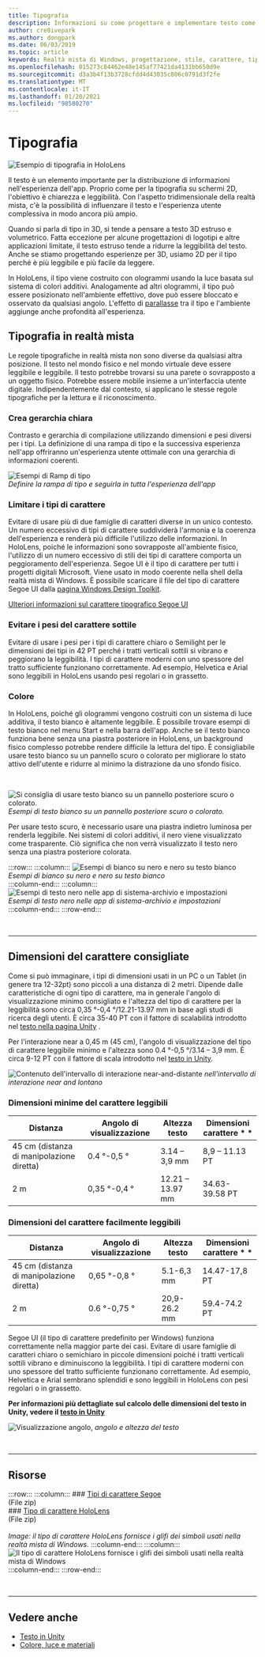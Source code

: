 ```yaml
---
title: Tipografia
description: Informazioni su come progettare e implementare testo come elemento importante per la distribuzione di informazioni nell'esperienza di app in realtà mista.
author: cre8ivepark
ms.author: dongpark
ms.date: 06/03/2019
ms.topic: article
keywords: Realtà mista di Windows, progettazione, stile, carattere, tipografia, interfaccia utente, UX, testo, auricolare realtà mista, auricolare di realtà mista di Windows, cuffia virtuale reale, HoloLens
ms.openlocfilehash: 015273c84462e48e145af77421da4131bb650d9e
ms.sourcegitcommit: d3a3b4f13b3728cfdd4d43035c806c0791d3f2fe
ms.translationtype: MT
ms.contentlocale: it-IT
ms.lasthandoff: 01/20/2021
ms.locfileid: "98580270"
---
```

# <a name="typography"></a>Tipografia

![Esempio di tipografia in HoloLens](images/typography-cover.png)<br>


Il testo è un elemento importante per la distribuzione di informazioni nell'esperienza dell'app. Proprio come per la tipografia su schermi 2D, l'obiettivo è chiarezza e leggibilità. Con l'aspetto tridimensionale della realtà mista, c'è la possibilità di influenzare il testo e l'esperienza utente complessiva in modo ancora più ampio.

Quando si parla di tipo in 3D, si tende a pensare a testo 3D estruso e volumetrico. Fatta eccezione per alcune progettazioni di logotipi e altre applicazioni limitate, il testo estruso tende a ridurre la leggibilità del testo. Anche se stiamo progettando esperienze per 3D, usiamo 2D per il tipo perché è più leggibile e più facile da leggere.

In HoloLens, il tipo viene costruito con ologrammi usando la luce basata sul sistema di colori additivi. Analogamente ad altri ologrammi, il tipo può essere posizionato nell'ambiente effettivo, dove può essere bloccato e osservato da qualsiasi angolo. L'effetto di [parallasse](https://en.wikipedia.org/wiki/Parallax) tra il tipo e l'ambiente aggiunge anche profondità all'esperienza.

## <a name="typography-in-mixed-reality"></a>Tipografia in realtà mista

Le regole tipografiche in realtà mista non sono diverse da qualsiasi altra posizione. Il testo nel mondo fisico e nel mondo virtuale deve essere leggibile e leggibile. Il testo potrebbe trovarsi su una parete o sovrapposto a un oggetto fisico. Potrebbe essere mobile insieme a un'interfaccia utente digitale. Indipendentemente dal contesto, si applicano le stesse regole tipografiche per la lettura e il riconoscimento.

### <a name="create-clear-hierarchy"></a>Crea gerarchia chiara

Contrasto e gerarchia di compilazione utilizzando dimensioni e pesi diversi per i tipi. La definizione di una rampa di tipo e la successiva esperienza nell'app offriranno un'esperienza utente ottimale con una gerarchia di informazioni coerenti.

![Esempi di Ramp di tipo](images/typography-ramp-1000px.jpg)<br>
*Definire la rampa di tipo e seguirla in tutta l'esperienza dell'app*

### <a name="limit-your-fonts"></a>Limitare i tipi di carattere

Evitare di usare più di due famiglie di caratteri diverse in un unico contesto. Un numero eccessivo di tipi di carattere suddividerà l'armonia e la coerenza dell'esperienza e renderà più difficile l'utilizzo delle informazioni. In HoloLens, poiché le informazioni sono sovrapposte all'ambiente fisico, l'utilizzo di un numero eccessivo di stili dei tipi di carattere comporta un peggioramento dell'esperienza. Segoe UI è il tipo di carattere per tutti i progetti digitali Microsoft. Viene usato in modo coerente nella shell della realtà mista di Windows. È possibile scaricare il file del tipo di carattere Segoe UI dalla [pagina Windows Design Toolkit](/windows/uwp/design-downloads/).

[Ulteriori informazioni sul carattere tipografico Segoe UI](/windows/uwp/design/style/typography)

### <a name="avoid-thin-font-weights"></a>Evitare i pesi del carattere sottile

Evitare di usare i pesi per i tipi di carattere chiaro o Semilight per le dimensioni dei tipi in 42 PT perché i tratti verticali sottili si vibrano e peggiorano la leggibilità. I tipi di carattere moderni con uno spessore del tratto sufficiente funzionano correttamente. Ad esempio, Helvetica e Arial sono leggibili in HoloLens usando pesi regolari o in grassetto.

### <a name="color"></a>Colore

In HoloLens, poiché gli ologrammi vengono costruiti con un sistema di luce additiva, il testo bianco è altamente leggibile. È possibile trovare esempi di testo bianco nel menu Start e nella barra dell'app. Anche se il testo bianco funziona bene senza una piastra posteriore in HoloLens, un background fisico complesso potrebbe rendere difficile la lettura del tipo. È consigliabile usare testo bianco su un pannello scuro o colorato per migliorare lo stato attivo dell'utente e ridurre al minimo la distrazione da uno sfondo fisico.

<br>


![Si consiglia di usare testo bianco su un pannello posteriore scuro o colorato. ](images/typography-whiteonblack2-1000px.jpg)
 *Esempi di testo bianco su un pannello posteriore scuro o colorato.*
<br>

Per usare testo scuro, è necessario usare una piastra indietro luminosa per renderla leggibile. Nei sistemi di colori additivi, il nero viene visualizzato come trasparente. Ciò significa che non verrà visualizzato il testo nero senza una piastra posteriore colorata.

:::row:::
    :::column:::
        ![Esempi di bianco su nero e nero su testo bianco](images/typography-whiteonblack.png)<br>
        *Esempi di bianco su nero e nero su testo bianco*<br>
    :::column-end:::
    :::column:::
        ![Esempi di testo nero nelle app di sistema-archivio e impostazioni](images/640px-typography-blackonwhite.jpg)<br>
        *Esempi di testo nero nelle app di sistema-archivio e impostazioni*<br>
    :::column-end:::
:::row-end:::

<br>

---

## <a name="recommended-font-size"></a>Dimensioni del carattere consigliate

Come si può immaginare, i tipi di dimensioni usati in un PC o un Tablet (in genere tra 12-32pt) sono piccoli a una distanza di 2 metri. Dipende dalle caratteristiche di ogni tipo di carattere, ma in generale l'angolo di visualizzazione minimo consigliato e l'altezza del tipo di carattere per la leggibilità sono circa 0,35 °-0,4 °/12.21-13.97 mm in base agli studi di ricerca degli utenti. È circa 35-40 PT con il fattore di scalabilità introdotto nel [testo nella pagina Unity](../develop/unity/text-in-unity.md) . 

Per l'interazione near a 0,45 m (45 cm), l'angolo di visualizzazione del tipo di carattere leggibile minimo e l'altezza sono 0.4 °-0,5 °/3.14 – 3,9 mm. È circa 9-12 PT con il fattore di scala introdotto nel [testo in Unity](../develop/unity/text-in-unity.md).

![Contenuto dell'intervallo di interazione near-and-distante ](images/typography-distance-1000px.jpg)
 *nell'intervallo di interazione near and lontano*

### <a name="the-minimum-legible-font-size"></a>Dimensioni minime del carattere leggibili

| Distanza | Angolo di visualizzazione | Altezza testo | Dimensioni carattere * * |
|---------|---------|---------|---------|
| 45 cm (distanza di manipolazione diretta) | 0.4 °-0,5 ° | 3.14 – 3,9 mm | 8,9 – 11.13 PT |
| 2 m | 0,35 °-0,4 ° | 12.21 – 13.97 mm | 34.63-39.58 PT |

### <a name="the-comfortably-legible-font-size"></a>Dimensioni del carattere facilmente leggibili

| Distanza | Angolo di visualizzazione | Altezza testo | Dimensioni carattere * * |
|---------|---------|---------|---------|
| 45 cm (distanza di manipolazione diretta) | 0,65 °-0,8 ° | 5.1-6,3 mm | 14.47-17,8 PT |
| 2 m | 0.6 °-0,75 ° | 20,9-26.2 mm | 59.4-74.2 PT |


Segoe UI (il tipo di carattere predefinito per Windows) funziona correttamente nella maggior parte dei casi. Evitare di usare famiglie di caratteri chiaro o semichiaro in piccole dimensioni poiché i tratti verticali sottili vibrano e diminuiscono la leggibilità. I tipi di carattere moderni con uno spessore del tratto sufficiente funzionano correttamente. Ad esempio, Helvetica e Arial sembrano splendidi e sono leggibili in HoloLens con pesi regolari o in grassetto.

**Per informazioni più dettagliate sul calcolo delle dimensioni del testo in Unity, vedere il [testo in Unity](../develop/unity/text-in-unity.md)**

![Visualizzazione angolo, ](images/Text_In_Unity_ViewingAngle.jpg)
 *angolo e altezza del testo*

<br>

---

## <a name="resources"></a>Risorse

:::row:::
    :::column:::
    ### <a name="segoe-fontsbr"></a>[Tipi di carattere Segoe](https://download.microsoft.com/download/1/B/C/1BCF071A-78EE-4968-ACBE-15461C274B61/Segoe%20fonts%20v1705.zip)<br>
    (File zip)<br>
    ### <a name="hololens-fontbr"></a>[Tipo di carattere HoloLens](https://download.microsoft.com/download/3/8/D/38D659E2-4B9C-413A-B2E7-1956181DC427/Hololens%20font.zip)<br>
    (File zip)<br>
    <br>
    *Image: il tipo di carattere HoloLens fornisce i glifi dei simboli usati nella realtà mista di Windows.*
    :::column-end:::
        :::column:::
        ![Il tipo di carattere HoloLens fornisce i glifi dei simboli usati nella realtà mista di Windows](images/hololensmdl2symbols.jpg)<br>
    :::column-end:::
:::row-end:::


<br>

---

## <a name="see-also"></a>Vedere anche

* [Testo in Unity](../develop/unity/text-in-unity.md)
* [Colore, luce e materiali](./color-light-and-materials.md)